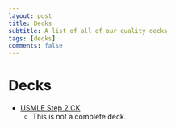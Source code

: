 ```yaml
---
layout: post
title: Decks
subtitle: A list of all of our quality decks
tags: [decks]
comments: false
---
```


# Decks

- [USMLE Step 2 CK](/decks/usmle-step-2-ck)
    - This is not a complete deck. 

